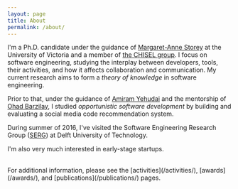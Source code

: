 ```yaml
---
layout: page
title: About
permalink: /about/
---
```


I'm a Ph.D. candidate under the guidance of [Margaret-Anne Storey](https://margaretannestorey.wordpress.com/) at the University of Victoria and a member of [the CHISEL group](http://thechiselgroup.org/). I focus on software engineering, studying the interplay between developers, tools, their activities, and how it affects collaboration and communication. My current research aims to form a _theory of knowledge_ in software engineering. 

Prior to that, under the guidance of [Amiram Yehudai](http://www.cs.tau.ac.il/~amiramy/) and the mentorship of [Ohad Barzilay](http://www.barzilab.com/), I studied _opportunistic software development_ by building and evaluating a social media code recommendation system.

During summer of 2016, I've visited the Software Engineering Research Group ([SERG](http://swerl.tudelft.nl/bin/view/Main/WebHome/)) at Delft University of Technology.

I'm also very much interested in early-stage startups.

<br>
For additional information, please see the [activities](/activities/), [awards](/awards/), and [publications](/publications/) pages.

